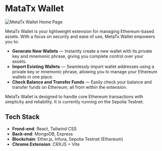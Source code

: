 # MataTx Wallet

![MetaTx Wallet Home Page](https://github.com/kayyueth/metatx-crypto-wallet/blob/main/client/public/home_page.png?raw=true)

MetaTx Wallet is your lightweight extension for managing Ethereum-based assets. With a focus on security and ease of use, MetaTx Wallet empowers you to:

- **Generate New Wallets** — Instantly create a new wallet with its private key and mnemonic phrase, giving you complete control over your assets.
- **Import Existing Wallets** — Seamlessly import wallet addresses using a private key or mnemonic phrase, allowing you to manage your Ethereum wallets in one place.
- **Check Balance and Transfer Funds** — Easily check your balance and transfer funds on Ethereum, all from within the extension.

MetaTx Wallet is designed to handle core Ethereum transactions with simplicity and reliability. It is currently running on the Sepolia Testnet.

## Tech Stack

- **Frond-end**: React, Tailwind CSS
- **Back-end**: MongoDB, Express
- **Blockchain**: Ether.js, Infura, Sepolia Testnet (Ethereum)
- **Chrome Extension**: CRXJS + Vite
